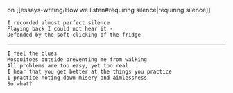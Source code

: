 on [[essays-writing/How we listen#requiring silence|requiring silence]]

```
I recorded almost perfect silence 
Playing back I could not hear it -
Defended by the soft clicking of the fridge 
```
---

```
I feel the blues 
Mosquitoes outside preventing me from walking 
All problems are too easy, yet too real
I hear that you get better at the things you practice 
I practice noting down misery and aimlessness 
So what?
```
